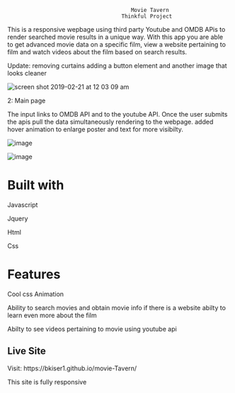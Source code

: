                                            Movie Tavern
                                        Thinkful Project

This is a responsive wepbage using third party Youtube and OMDB APis to render searched movie results  in a unique way.
 With this app you are able to get advanced movie data on a specific film, view a website pertaining to film and  watch videos about the film based on search results.



  <p>Update: removing curtains adding a button element and another image that looks cleaner</p>


![screen shot 2019-02-21 at 12 03 09 am](https://user-images.githubusercontent.com/43221295/53144939-41e86480-356c-11e9-8471-9d449f3f3998.png)


   2: Main page
               <p> The input links to OMDB API and to the youtube API.
     Once the user submits the apis pull the data simultaneously rendering to the webpage.
            added hover animation to enlarge poster and text for more visibilty.</p>




![image](https://user-images.githubusercontent.com/43221295/50554893-1abe9680-0c91-11e9-8055-f62f99b60369.png)





![image](https://user-images.githubusercontent.com/43221295/50554902-493c7180-0c91-11e9-87a1-732f69aa7ec7.png)




<h1>Built with</h1>


<p>Javascript</p>
<p>Jquery</p>
<p>Html</p>
<p>Css</p>



<h1>Features</h1>


<p>Cool css Animation</p>
<p>Ability to search movies and obtain movie info if there is a website abilty to learn even more about the film</p>
<p>Abilty to see videos pertaining to movie using youtube api</p>

<h2>Live Site</h2>
<p>Visit: https://bkiser1.github.io/movie-Tavern/</p>
<p>This site is fully responsive</p>